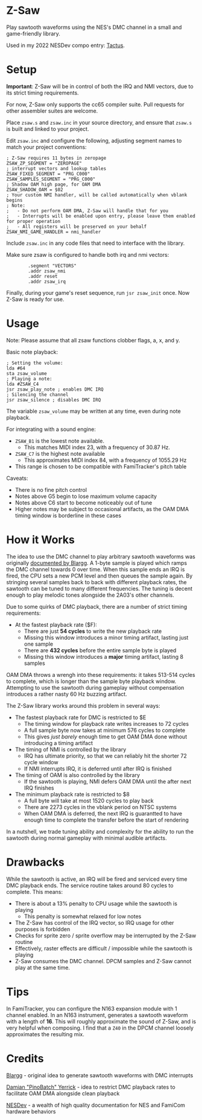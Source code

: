 # Z-Saw

Play sawtooth waveforms using the NES's DMC channel in a small and game-friendly library.

Used in my 2022 NESDev compo entry: [Tactus](https://zeta0134.itch.io/tactus).

# Setup

**Important**: Z-Saw will be in control of both the IRQ and NMI vectors, due to its strict timing requirements.

For now, Z-Saw only supports the cc65 compiler suite. Pull requests for other assembler suites are welcome.

Place `zsaw.s` and `zsaw.inc` in your source directory, and ensure that `zsaw.s` is built and linked to your project.

Edit `zsaw.inc` and configure the following, adjusting segment names to match your project conventions:
```
; Z-Saw requires 11 bytes in zeropage
ZSAW_ZP_SEGMENT = "ZEROPAGE"
; interrupt vectors and lookup tables
ZSAW_FIXED_SEGMENT = "PRG_C000"
ZSAW_SAMPLES_SEGMENT = "PRG_C000"
; Shadow OAM high page, for OAM DMA
ZSAW_SHADOW_OAM = $02
; Your custom NMI handler, will be called automatically when vblank begins
; Note: 
;   - Do not perform OAM DMA, Z-Saw will handle that for you
;   - Interrupts will be enabled upon entry, please leave them enabled for proper operation
;   - All registers will be preserved on your behalf
ZSAW_NMI_GAME_HANDLER = nmi_handler
```

Include `zsaw.inc` in any code files that need to interface with the library.

Make sure zsaw is configured to handle both irq and nmi vectors:
```
        .segment "VECTORS"
        .addr zsaw_nmi
        .addr reset
        .addr zsaw_irq
```

Finally, during your game's reset sequence, run `jsr zsaw_init` once. Now Z-Saw is ready for use.

# Usage

Note: Please assume that all zsaw functions clobber flags, a, x, and y.

Basic note playback:

```
; Setting the volume:
lda #64
sta zsaw_volume
; Playing a note:
lda #ZSAW_C4
jsr zsaw_play_note ; enables DMC IRQ
; Silencing the channel
jsr zsaw_silence ; disables DMC IRQ
```

The variable `zsaw_volume` may be written at any time, even during note playback.

For integrating with a sound engine: 
  - `ZSAW_B1` is the lowest note available. 
    - This matches MIDI index 23, with a frequency of 30.87 Hz. 
  - `ZSAW_C7` is the highest note available
    - This approximates MIDI index 84, with a frequency of 1055.29 Hz
  - This range is chosen to be compatible with FamiTracker's pitch table

Caveats:
- There is no fine pitch control
- Notes above G5 begin to lose maximum volume capacity
- Notes above C6 start to become noticeably out of tune
- Higher notes may be subject to occasional artifacts, as the OAM DMA timing window is borderline in these cases

# How it Works

The idea to use the DMC channel to play arbitrary sawtooth waveforms was originally [documented by Blargg](http://slack.net/~ant/misc/nes-saw/). A 1-byte sample is played which ramps the DMC channel towards 0 over time. When this sample ends an IRQ is fired, the CPU sets a new PCM level and then queues the sample again. By stringing several samples back to back with different playback rates, the sawtooth can be tuned to many different frequencies. The tuning is decent enough to play melodic tones alongside the 2A03's other channels.

Due to some quirks of DMC playback, there are a number of strict timing requirements:

- At the fastest playback rate ($F):
  - There are just **54 cycles** to write the new playback rate
  - Missing this window introduces a minor timing artifact, lasting just one sample
  - There are **432 cycles** before the entire sample byte is played
  - Missing this window introduces a **major** timing artifact, lasting 8 samples

OAM DMA throws a wrengh into these requirements: it takes 513-514 cycles to complete, which is longer than the sample byte playback window. Attempting to use the sawtooth during gameplay without compensation introduces a rather nasty 60 Hz buzzing artifact.

The Z-Saw library works around this problem in several ways:
- The fastest playback rate for DMC is restricted to $E
  - The timing window for playback rate writes increases to 72 cycles
  - A full sample byte now takes at minimum 576 cycles to complete
  - This gives *just barely* enough time to get OAM DMA done without introducing a timing artifact
- The timing of NMI is controlled by the library
  - IRQ has ultimate priority, so that we can reliably hit the shorter 72 cycle window
  - If NMI interrupts IRQ, it is deferred until after IRQ is finished
- The timing of OAM is also controlled by the library
  - If the sawtooth is playing, NMI defers OAM DMA until the after next IRQ finishes
- The minimum playback rate is restricted to $8
  - A full byte will take at most 1520 cycles to play back
  - There are 2273 cycles in the vblank period on NTSC systems
  - When OAM DMA is deferred, the next IRQ is guarantted to have enough time to complete the transfer before the start of rendering

In a nutshell, we trade tuning ability and complexity for the ability to run the sawtooth during normal gameplay with minimal audible artifacts.

# Drawbacks

While the sawtooth is active, an IRQ will be fired and serviced every time DMC playback ends. The service routine takes around 80 cycles to complete. This means:

- There is about a 13% penalty to CPU usage while the sawtooth is playing
  - This penalty is somewhat relaxed for low notes
- The Z-Saw has control of the IRQ vector, so IRQ usage for other purposes is forbidden
- Checks for sprite zero / sprite overflow may be interrupted by the Z-Saw routine
- Effectively, raster effects are difficult / impossible while the sawtooth is playing
- Z-Saw consumes the DMC channel. DPCM samples and Z-Saw cannot play at the same time.

# Tips

In FamiTracker, you can configure the N163 expansion module with 1 channel enabled. In an N163 instrument, generates a sawtooth waveform with a length of **16**. This will roughly approximate the sound of Z-Saw, and is very helpful when composing. I find that a `Z40` in the DPCM channel loosely approximates the resulting mix.

# Credits

[Blargg](http://slack.net/~ant/) - original idea to generate sawtooth waveforms with DMC interrupts

[Damian "PinoBatch" Yerrick](https://github.com/pinobatch) - idea to restrict DMC playback rates to facilitate OAM DMA alongside clean playback

[NESDev](https://www.nesdev.org/) - a wealth of high quality documentation for NES and FamiCom hardware behaviors